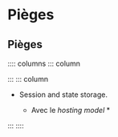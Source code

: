 
# Pièges

## Pièges

:::: columns
::: column


:::
::: column


 -  Session and state storage.

     -  Avec le *hosting model* *


:::
::::
